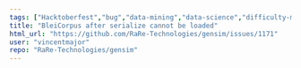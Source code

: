```yaml
---
tags: ["Hacktoberfest","bug","data-mining","data-science","difficulty-medium","document-similarity","fasttext","gensim","information-retrieval","machine-learning","natural-language-processing","neural-network","nlp","python","topic-modeling","word-embeddings","word-similarity","word2vec"]
title: "BleiCorpus after serialize cannot be loaded"
html_url: "https://github.com/RaRe-Technologies/gensim/issues/1171"
user: "vincentmajor"
repo: "RaRe-Technologies/gensim"
---
```



